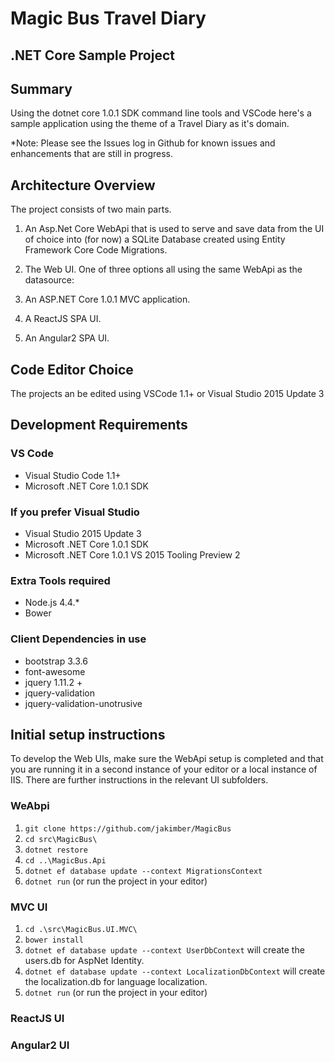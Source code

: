 # Magic Bus Travel Diary

## .NET Core Sample Project

## Summary

Using the dotnet core 1.0.1 SDK command line tools and VSCode here's a sample application using
the theme of a Travel Diary as it's domain.

*Note: Please see the Issues log in Github for known issues and enhancements that are still in progress.

## Architecture Overview

The project consists of two main parts.

1. An Asp.Net Core WebApi that is used to serve and save data from the UI of choice into (for now) a SQLite Database created using Entity Framework Core Code Migrations.

1. The Web UI.  One of three options all using the same WebApi as the datasource:
  1. An ASP.NET Core 1.0.1 MVC application.
  1. A ReactJS SPA UI.
  1. An Angular2 SPA UI.

## Code Editor Choice

The projects an be edited using VSCode 1.1+ or Visual Studio 2015 Update 3

## Development Requirements

### VS Code

* Visual Studio Code 1.1+
* Microsoft .NET Core 1.0.1 SDK

### If you prefer Visual Studio

* Visual Studio 2015 Update 3
* Microsoft .NET Core 1.0.1 SDK
* Microsoft .NET Core 1.0.1 VS 2015 Tooling Preview 2

### Extra Tools required

* Node.js 4.4.*
* Bower

### Client Dependencies in use

* bootstrap 3.3.6
* font-awesome
* jquery 1.11.2 +
* jquery-validation
* jquery-validation-unotrusive

## Initial setup instructions

To develop the Web UIs, make sure the WebApi setup is completed and that you are running it in a second instance of your editor or a local instance of IIS.  There are further instructions in the relevant UI subfolders.

### WeAbpi
1. `git clone https://github.com/jakimber/MagicBus`
1. `cd src\MagicBus\`
1. `dotnet restore`
1. `cd ..\MagicBus.Api`
1. `dotnet ef database update --context MigrationsContext`
1. `dotnet run` (or run the project in your editor)

### MVC UI
1. `cd .\src\MagicBus.UI.MVC\`
1. `bower install`
1. `dotnet ef database update --context UserDbContext` will create the users.db for AspNet Identity.
1. `dotnet ef database update --context LocalizationDbContext` will create the localization.db for language localization.
1. `dotnet run` (or run the project in your editor)

### ReactJS UI

### Angular2 UI

